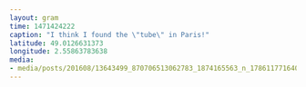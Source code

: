 ```yaml
---
layout: gram
time: 1471424222
caption: "I think I found the \"tube\" in Paris!"
latitude: 49.0126631373
longitude: 2.55863783638
media:
- media/posts/201608/13643499_870706513062783_1874165563_n_17861177164024744.jpg
---
```

